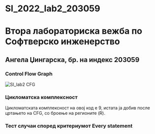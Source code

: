 # SI_2022_lab2_203059

# Втора лабораториска вежба по Софтверско инженерство
## Ангела Џингарска, бр. на индекс 203059

### Control Flow Graph

![SI_lab2 CFG](https://user-images.githubusercontent.com/102925621/171659845-4d04888d-499b-4af9-bc4f-e7f758be12c8.png)


### Цикломатска комплексност
Цикломатската комплексност на овој код е 9, истата ја добив после цртањето на CFG, со броење на регионите (R).

### Тест случаи според критериумот Every statement



